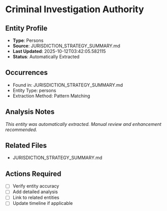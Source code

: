 # Criminal Investigation Authority

## Entity Profile
- **Type**: Persons
- **Source**: JURISDICTION_STRATEGY_SUMMARY.md
- **Last Updated**: 2025-10-12T03:42:05.582115
- **Status**: Automatically Extracted

## Occurrences
- Found in: JURISDICTION_STRATEGY_SUMMARY.md
- Entity Type: persons
- Extraction Method: Pattern Matching

## Analysis Notes
*This entity was automatically extracted. Manual review and enhancement recommended.*

## Related Files
- JURISDICTION_STRATEGY_SUMMARY.md

## Actions Required
- [ ] Verify entity accuracy
- [ ] Add detailed analysis
- [ ] Link to related entities
- [ ] Update timeline if applicable

